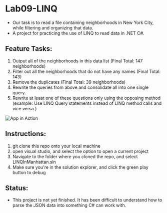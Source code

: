 # Lab09-LINQ
- Our task is to read a file containing neighborhoods in New York City, while filtering and organizing that data.
- A project for practicing the use of LINQ to read data in .NET C#.

## Feature Tasks:
1. Output all of the neighborhoods in this data list (Final Total: 147 neighborhoods)
2. Filter out all the neighborhoods that do not have any names (Final Total: 143)
3. Remove the duplicates (Final Total: 39 neighborhoods)
4. Rewrite the queries from above and consolidate all into one single query.
5. Rewrite at least one of these questions only using the opposing method (example: Use LINQ Query statements instead of LINQ method calls and vice versa.)

![App in Action](assets/LINQInActionIncomplete.png)

## Instructions:
1. git clone this repo onto your local machine
2. open visual studio, and select the option to open a current project
3. Navigate to the folder where you cloned the repo, and select LINQInManhattan.sln
4. Make sure you're in the solution explorer, and click the green play button to debug

## Status:
- This project is not yet finished. It has been difficult to understand how to parse the JSON data into something C# can work with.